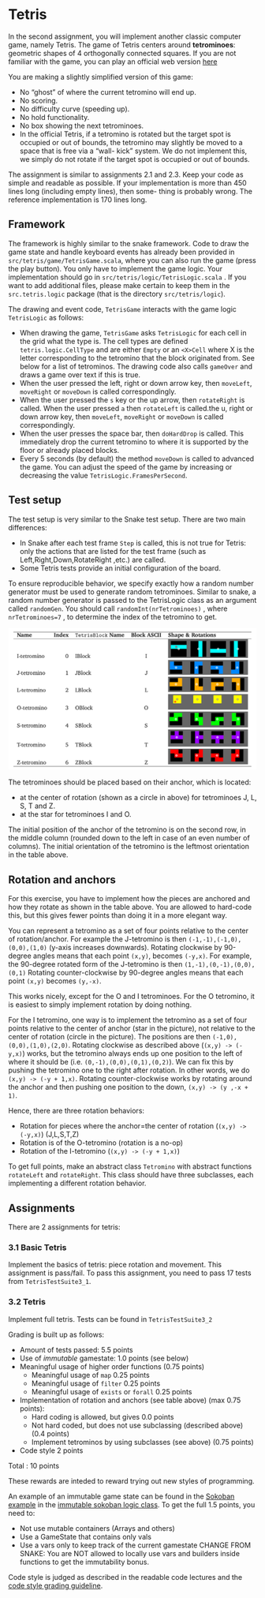 # Tetris

In the second assignment, you will implement another classic computer game, namely
Tetris. The game of Tetris centers around **tetrominoes**: geometric shapes of 4 orthogonally
connected squares. If you are not familiar with the game, you can play an official web
version [here](https://Tetris.com/play-Tetris)

You are making a slightly simplified version of this game:
* No “ghost” of where the current tetromino will end up.
* No scoring.
* No difficulty curve (speeding up).
* No hold functionality.
* No box showing the next tetrominoes.
* In the official Tetris, if a tetromino is rotated but the target spot is occupied or out of bounds, the tetromino may slightly be moved to a space that is free via a “wall-
 kick” system. We do not implement this, we simply do not rotate if the target spot is occupied or out of bounds.

The assignment is similar to assignments 2.1 and 2.3. Keep your code as simple and
readable as possible. If your implementation is more than 450 lines long (including empty lines), then some-
thing is probably wrong. The reference implementation is 170 lines long.

## Framework

The framework is highly similar to the snake framework.
Code to draw the game state and handle keyboard events has already been provided in `src/tetris/game/TetrisGame.scala`,
where you can also run the game (press the play button). You only have to implement the game logic. Your implementation
should go in `src/tetris/logic/TetrisLogic.scala` . If you want to add additional files, please make certain to
keep them in the `src.tetris.logic` package (that is the directory `src/tetris/logic`).


The drawing and event code, `TetrisGame` interacts with the game logic `TetrisLogic` as follows:

* When drawing the game, `TetrisGame` asks `TetrisLogic` for each cell in the grid what the type is. The cell types are
defined `tetris.logic.CellType` and are either `Empty` or an `<X>Cell` where X is the letter corresponding to the tetromino
that the block originated from. See below for a list of tetrominos. The drawing code
also calls `gameOver` and draws a game over text if this is true.
* When the user pressed the left, right or down arrow key, then `moveLeft`, `moveRight` or `moveDown` is called
correspondingly.
* When the user pressed the `s` key or the up arrow, then `rotateRight` is called. When the user pressed `a` then
`rotateLeft` is called.the u, right or down arrow key, then `moveLeft`, `moveRight` or `moveDown` is called
 correspondingly.
* When the user presses the space bar, then `doHardDrop` is called. This immediately drop the current tetromino
to where it is supported by the floor or already placed blocks.
* Every 5 seconds (by default) the method `moveDown` is called to advanced the game.
You can adjust the speed of the game by increasing or decreasing the value `TetrisLogic.FramesPerSecond`.

## Test setup

The test setup is very similar to the Snake test setup. There are two main differences:
* In Snake after each test frame `Step` is called, this is not true for Tetris: only the actions that are listed for the test frame (such as Left,Right,Down,RotateRight ,etc.) are called.
* Some Tetris tests provide an initial configuration of the board.

To ensure reproducible behavior, we specify exactly how a random number generator
must be used to generate random tetrominoes. Similar to snake, a random number
generator is passed to the TetrisLogic class as an argument called `randomGen`. You should
call `randomInt(nrTetrominoes)` , where `nrTetrominoes=7` , to determine the index of
the tetromino to get.

![Tetromino table](tetrominos.png)

The tetrominoes should be placed based on their anchor, which is located:
* at the center of rotation (shown as a circle in above) for tetrominoes J, L, S, T and Z.
* at the star for tetrominoes I and O.

The initial position of the anchor of the tetromino is on the second row, in the middle
column (rounded down to the left in case of an even number of columns). The initial
orientation of the tetromino is the leftmost orientation in the table above.


## Rotation and anchors

For this exercise, you have to implement how the pieces are anchored and how they rotate as shown in the
table above. You are allowed to hard-code this, but this gives fewer points than doing it in a more elegant way.

You can represent a tetromino as a set of four points relative to the center of rotation/anchor. For
example the J-tetromino is then `(-1,-1),(-1,0),(0,0),(1,0)` (y-axis increases downwards).
Rotating clockwise by 90-degree angles means that each point `(x,y)`, becomes `(-y,x)`.
For example, the 90-degree rotated form of the J-tetromino is then `(1,-1),(0,-1),(0,0),(0,1)`
Rotating counter-clockwise by 90-degree angles means that each point `(x,y)` becomes `(y,-x)`.

This works nicely, except for the O and I tetrominoes. For the O tetromino, it is easiest to simply
implement rotation by doing nothing.

For the I tetromino, one way is to implement the tetromino as a set of four points relative to the center of anchor (star in the picture), not relative to the
center of rotation (circle in the picture). The positions are then `(-1,0),(0,0),(1,0),(2,0)`.
Rotating clockwise as described above (`(x,y) -> (-y,x)`) works, but the tetromino always ends up one position to the
left of where it should be (i.e. `(0,-1),(0,0),(0,1),(0,2)`). We can fix this by pushing the tetromino one to the right after rotation.
In other words, we do `(x,y) -> (-y + 1,x)`.
Rotating counter-clockwise works by rotating around the anchor and then pushing one position to the down,
`(x,y) -> (y ,-x + 1)`.

Hence, there are three rotation behaviors:
* Rotation for pieces where the anchor=the center of rotation (`(x,y) -> (-y,x)`) (J,L,S,T,Z)
* Rotation is of the O-tetromino (rotation is a no-op)
* Rotation of the I-tetromino (`(x,y) -> (-y + 1,x)`)

To get full points, make an abstract class `Tetromino` with abstract functions `rotateLeft` and `rotateRight`.
This class should have three subclasses, each implementing a different rotation behavior.

## Assignments

There are 2 assignments for tetris:
### 3.1 Basic Tetris

Implement the basics of tetris: piece rotation and movement.
This assignment is pass/fail. To pass this assignment, you need to pass 17 tests from `TetrisTestSuite3_1`.

### 3.2 Tetris

Implement full tetris. Tests can be found in `TetrisTestSuite3_2`

Grading is built up as follows:

* Amount of tests passed: 5.5 points
* Use of _immutable_ gamestate: 1.0 points (see below)
* Meaningful usage of higher order functions (0.75 points)
    - Meaningful usage of `map` 0.25 points
    - Meaningful usage of `filter` 0.25 points
    - Meaningful usage of `exists` or `forall` 0.25 points
* Implementation of rotation and anchors (see table above) (max 0.75 points):
   - Hard coding is allowed, but gives 0.0 points
   - Not hard coded, but does not use subclassing (described above) (0.4 points)
   - Implement tetrominos by using subclasses (see above) (0.75 points)
* Code style 2 points

Total : 10 points

These rewards  are inteded to reward trying out new styles
of programming.

An example of an immutable game state can be found in the [Sokoban example](https://gitlab.com/vu-oofp/gamebase/-/tree/sokoban)
in the [immutable sokoban logic class](https://gitlab.com/vu-oofp/gamebase/-/blob/sokoban/src/main/sokoban/logic/SokobanLogic.scala).
To get the full 1.5 points, you need to:
* Not use mutable containers (Arrays and others)
* Use a GameState that contains only vals
* Use a vars only to keep track of the current gamestate
CHANGE FROM SNAKE: You are NOT allowed to locally use vars and builders inside functions to get the immutability bonus. 

 Code style is judged as described in the readable code lectures and the
[code style grading guideline](https://canvas.vu.nl/courses/50305/pages/code-style).

